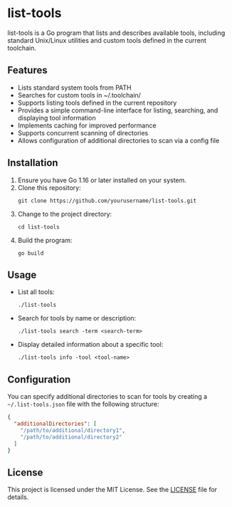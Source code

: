 # list-tools

list-tools is a Go program that lists and describes available tools, including standard Unix/Linux utilities and custom tools defined in the current toolchain.

## Features

- Lists standard system tools from PATH
- Searches for custom tools in ~/.toolchain/
- Supports listing tools defined in the current repository
- Provides a simple command-line interface for listing, searching, and displaying tool information
- Implements caching for improved performance
- Supports concurrent scanning of directories
- Allows configuration of additional directories to scan via a config file

## Installation

1. Ensure you have Go 1.16 or later installed on your system.
2. Clone this repository:
   ```
   git clone https://github.com/yourusername/list-tools.git
   ```
3. Change to the project directory:
   ```
   cd list-tools
   ```
4. Build the program:
   ```
   go build
   ```

## Usage

- List all tools:
  ```
  ./list-tools
  ```

- Search for tools by name or description:
  ```
  ./list-tools search -term <search-term>
  ```

- Display detailed information about a specific tool:
  ```
  ./list-tools info -tool <tool-name>
  ```

## Configuration

You can specify additional directories to scan for tools by creating a `~/.list-tools.json` file with the following structure:

```json
{
  "additionalDirectories": [
    "/path/to/additional/directory1",
    "/path/to/additional/directory2"
  ]
}
```

## License

This project is licensed under the MIT License. See the [LICENSE](LICENSE) file for details.

